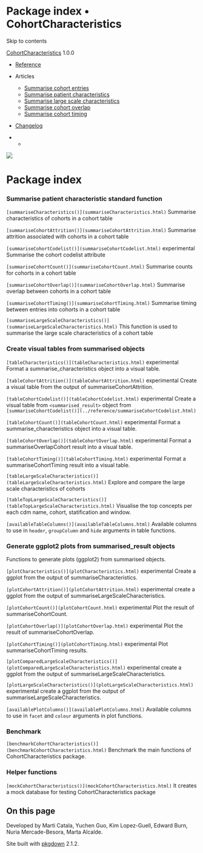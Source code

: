 # Package index • CohortCharacteristics

Skip to contents

[CohortCharacteristics](../index.html) 1.0.0

  * [Reference](../reference/index.html)
  * Articles
    * [Summarise cohort entries](../articles/summarise_cohort_entries.html)
    * [Summarise patient characteristics](../articles/summarise_characteristics.html)
    * [Summarise large scale characteristics](../articles/summarise_large_scale_characteristics.html)
    * [Summarise cohort overlap](../articles/summarise_cohort_overlap.html)
    * [Summarise cohort timing](../articles/summarise_cohort_timing.html)
  * [Changelog](../news/index.html)


  *   * [](https://github.com/darwin-eu/CohortCharacteristics/)



![](../logo.png)

# Package index

### Summarise patient characteristic standard function

`[summariseCharacteristics()](summariseCharacteristics.html)`
    Summarise characteristics of cohorts in a cohort table

`[summariseCohortAttrition()](summariseCohortAttrition.html)`
    Summarise attrition associated with cohorts in a cohort table

`[summariseCohortCodelist()](summariseCohortCodelist.html)` experimental
    Summarise the cohort codelist attribute

`[summariseCohortCount()](summariseCohortCount.html)`
    Summarise counts for cohorts in a cohort table

`[summariseCohortOverlap()](summariseCohortOverlap.html)`
    Summarise overlap between cohorts in a cohort table

`[summariseCohortTiming()](summariseCohortTiming.html)`
    Summarise timing between entries into cohorts in a cohort table

`[summariseLargeScaleCharacteristics()](summariseLargeScaleCharacteristics.html)`
    This function is used to summarise the large scale characteristics of a cohort table

### Create visual tables from summarised objects

`[tableCharacteristics()](tableCharacteristics.html)` experimental
    Format a summarise_characteristics object into a visual table.

`[tableCohortAttrition()](tableCohortAttrition.html)` experimental
    Create a visual table from the output of summariseCohortAttrition.

`[tableCohortCodelist()](tableCohortCodelist.html)` experimental
    Create a visual table from `<summarised_result>` object from `[summariseCohortCodelist()](../reference/summariseCohortCodelist.html)`

`[tableCohortCount()](tableCohortCount.html)` experimental
    Format a summarise_characteristics object into a visual table.

`[tableCohortOverlap()](tableCohortOverlap.html)` experimental
    Format a summariseOverlapCohort result into a visual table.

`[tableCohortTiming()](tableCohortTiming.html)` experimental
    Format a summariseCohortTiming result into a visual table.

`[tableLargeScaleCharacteristics()](tableLargeScaleCharacteristics.html)`
    Explore and compare the large scale characteristics of cohorts

`[tableTopLargeScaleCharacteristics()](tableTopLargeScaleCharacteristics.html)`
    Visualise the top concepts per each cdm name, cohort, statification and window.

`[availableTableColumns()](availableTableColumns.html)`
    Available columns to use in `header`, `groupColumn` and `hide` arguments in table functions.

### Generate ggplot2 plots from summarised_result objects

Functions to generate plots (ggplot2) from summarised objects.

`[plotCharacteristics()](plotCharacteristics.html)` experimental
    Create a ggplot from the output of summariseCharacteristics.

`[plotCohortAttrition()](plotCohortAttrition.html)` experimental
    create a ggplot from the output of summariseLargeScaleCharacteristics.

`[plotCohortCount()](plotCohortCount.html)` experimental
    Plot the result of summariseCohortCount.

`[plotCohortOverlap()](plotCohortOverlap.html)` experimental
    Plot the result of summariseCohortOverlap.

`[plotCohortTiming()](plotCohortTiming.html)` experimental
    Plot summariseCohortTiming results.

`[plotComparedLargeScaleCharacteristics()](plotComparedLargeScaleCharacteristics.html)` experimental
    create a ggplot from the output of summariseLargeScaleCharacteristics.

`[plotLargeScaleCharacteristics()](plotLargeScaleCharacteristics.html)` experimental
    create a ggplot from the output of summariseLargeScaleCharacteristics.

`[availablePlotColumns()](availablePlotColumns.html)`
    Available columns to use in `facet` and `colour` arguments in plot functions.

### Benchmark

`[benchmarkCohortCharacteristics()](benchmarkCohortCharacteristics.html)`
    Benchmark the main functions of CohortCharacteristics package.

### Helper functions

`[mockCohortCharacteristics()](mockCohortCharacteristics.html)`
    It creates a mock database for testing CohortCharacteristics package

## On this page

Developed by Marti Catala, Yuchen Guo, Kim Lopez-Guell, Edward Burn, Nuria Mercade-Besora, Marta Alcalde.

Site built with [pkgdown](https://pkgdown.r-lib.org/) 2.1.2.
